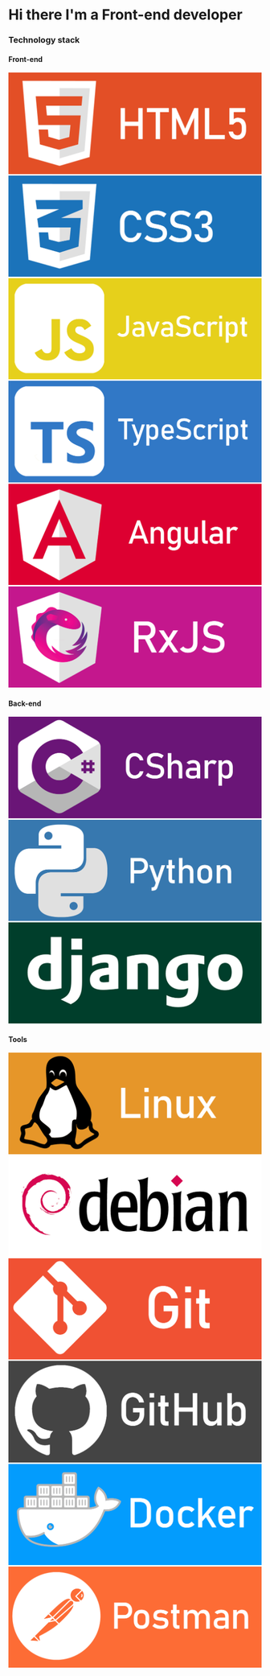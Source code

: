 
<head>
	<link rel="stylesheet" href="css/style.css">
</head>
<h1>Hi there I'm a Front-end developer</h1>
<h3>Technology stack</h3>
<h4>Front-end</h4>
<div class='end'>
<div class='image'>
<img src='images/html5.png'>
</div>
<div class='image'>
<img src='images/css3.png'>
</div>
<div class='image'>
<img src='images/javascript.png'>
</div>
<div class='image'>
<img src='images/typescript.png'>
</div>
<div class='image'>
<img src='images/angular.png'>
</div>
<div class='image'>
<img src='images/rxjs.png'>
</div>
</div>
<h4>Back-end</h4>
<div class='end'>
<div class='image'>
<img src='images/csharp.png'>
</div>
<div class='image'>
<img src='images/python.png'>
</div>
<div class='image'>
<img src='images/django.png'>
</div>
</div>
<h4>Tools</h4>
<div class='end'>
<div class='image'>
<img src='images/linux.png'>
</div>
<div class='image'>
<img src='images/debian.png'>
</div>
<div class='image'>
<img src='images/git.png'>
</div>
<div class='image'>
<img src='images/github.png'>
</div>
<div class='image'>
<img src='images/docker.png'>
</div>
<div class='image'>
<img src='images/postman.png'>
</div>
</div>
